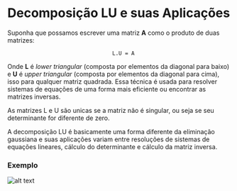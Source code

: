 # Decomposição LU e suas Aplicações

Suponha que possamos escrever uma matriz **A** como o produto de duas matrizes:

                                     L.U = A



Onde **L** é *lower triangular* (composta por elementos da diagonal para baixo)
e **U** é *upper triangular* (composta por elementos da diagonal para cima),
isso para qualquer matriz quadrada. Essa técnica é usada para resolver sistemas
de equações de uma forma mais eficiente ou encontrar as matrizes inversas.

As matrizes L e U são unicas se a matriz não é singular, ou seja se seu
determinante for diferente de zero.

A decomposição LU é basicamente uma forma diferente da eliminação gaussiana e
suas aplicações variam entre resoluções de sistemas de equações lineares,
cálculo do determinante e cálculo da matriz inversa.


### Exemplo

  ![alt text](https://cloud.githubusercontent.com/assets/19763622/18297533/8d91c730-7487-11e6-97d0-e13ec772c944.PNG)
